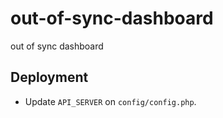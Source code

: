 # out-of-sync-dashboard
out of sync dashboard

## Deployment
- Update `API_SERVER` on `config/config.php`.
